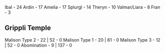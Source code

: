 Ibal - 24
Ardin - 17
Amelia - 17
Splurgl - 14
Theryn - 10
Valmar/Liara - 8
Fran - 3

## Grippli Temple
Malison Type 2 - 22 | 52 - 0
Malison Type 1 - 20 | 61 - 0
Malison Type 3 - 12 | 52 - 0
Abomination -    9 | 137 - 0
